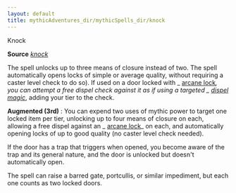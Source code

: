 ```yaml
---
layout: default
title: mythicAdventures_dir/mythicSpells_dir/knock
---
```

Knock

**Source** [_knock_](spells_dir/knock#_knock)

The spell unlocks up to three means of closure instead of two. The spell automatically opens locks of simple or average quality, without requiring a caster level check to do so). If used on a door locked with _ [arcane lock](spells_dir/arcaneLock#_arcane-lock)_, you can attempt a free dispel check against it as if using a targeted _ [dispel magic](spells_dir/dispelMagic#_dispel-magic)_, adding your tier to the check.

**Augmented (3rd)** : You can expend two uses of mythic power to target one locked item per tier, unlocking up to four means of closure on each, allowing a free dispel against an _ [arcane lock](spells_dir/arcaneLock#_arcane-lock)_ on each, and automatically opening locks of up to good quality (no caster level check needed).

If the door has a trap that triggers when opened, you become aware of the trap and its general nature, and the door is unlocked but doesn't automatically open.

The spell can raise a barred gate, portcullis, or similar impediment, but each one counts as two locked doors.

